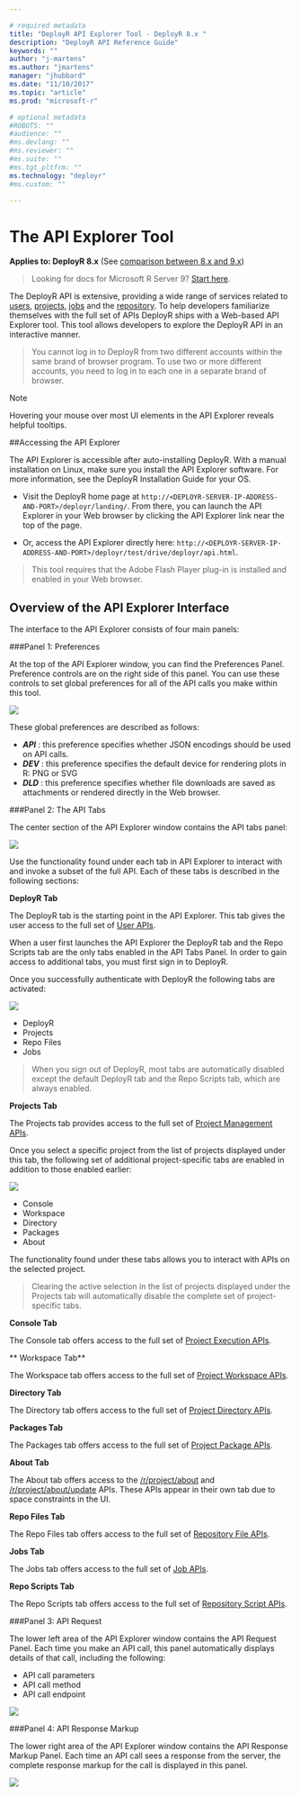 ```yaml
---

# required metadata
title: "DeployR API Explorer Tool - DeployR 8.x "
description: "DeployR API Reference Guide"
keywords: ""
author: "j-martens"
ms.author: "jmartens"
manager: "jhubbard"
ms.date: "11/10/2017"
ms.topic: "article"
ms.prod: "microsoft-r"

# optional metadata
#ROBOTS: ""
#audience: ""
#ms.devlang: ""
#ms.reviewer: ""
#ms.suite: ""
#ms.tgt_pltfrm: ""
ms.technology: "deployr"
#ms.custom: ""

---
```


#  The API Explorer Tool

**Applies to: DeployR 8.x**   (See [comparison between 8.x and 9.x](../whats-new-in-r-server.md#8vs9))

>Looking for docs for Microsoft R Server 9? [Start here](../what-is-operationalization.md).

The DeployR API is extensive, providing a wide range of services related to [users](deployr-api-reference.md#users-on-the-api), [projects](deployr-api-reference.md#projects-on-the-api), [jobs](deployr-api-reference.md#jobs-on-the-api) and the [repository](deployr-api-reference.md#repository-on-the-api). To help developers familiarize themselves with the full set of APIs DeployR ships with a Web-based API Explorer tool. This tool allows developers to explore the DeployR API in an interactive manner.

>You cannot log in to DeployR from two different accounts within the same brand of browser program. To use two or more different accounts, you need to log in to each one in a separate brand of browser. 

>[!NOTE]
>Hovering your mouse over most UI elements in the API Explorer reveals helpful tooltips.

##Accessing the API Explorer

The API Explorer is accessible after auto-installing DeployR. With a manual installation on Linux, make sure you install the API Explorer software. For more information, see the DeployR Installation Guide for your OS.

+ Visit the DeployR home page at `http://<DEPLOYR-SERVER-IP-ADDRESS-AND-PORT>/deployr/landing/`. From there, you can launch the API Explorer in your Web browser by clicking the API Explorer link near the top of the page.

+ Or, access the API Explorer directly here: `http://<DEPLOYR-SERVER-IP-ADDRESS-AND-PORT>/deployr/test/drive/deployr/api.html`.

>This tool requires that the Adobe Flash Player plug-in is installed and enabled in your Web browser.


## Overview of the API Explorer Interface 

The interface to the API Explorer consists of four main panels:

###Panel 1: Preferences 

At the top of the API Explorer window, you can find the Preferences Panel. Preference controls are on the right side of this panel. You can use these controls to set global preferences for all of the API calls you make within this tool.

![](media/deployr-api-explorer-tool/deployr-api-explorer-tool-1.png)

These global preferences are described as follows:

-  ***API*** : this preference specifies whether JSON encodings should be used on API calls.
-  ***DEV*** : this preference specifies the default device for rendering plots in R: PNG or SVG
-  ***DLD*** : this preference specifies whether file downloads are saved as attachments or rendered directly in the Web browser.

###Panel 2: The API Tabs

The center section of the API Explorer window contains the API tabs panel:

![](media/deployr-api-explorer-tool/deployr-api-explorer-tool-2.png)


Use the functionality found under each tab in API Explorer to interact with and invoke a subset of the full API. Each of these tabs is described in the following sections:

**DeployR Tab**

The DeployR tab is the starting point in the API Explorer. This tab gives the user access to the full set of [User APIs](deployr-api-reference.md#users).

When a user first launches the API Explorer the DeployR tab and the Repo Scripts tab are the only tabs enabled in the API Tabs Panel. In order to gain access to additional tabs, you must first sign in to DeployR.

Once you successfully authenticate with DeployR the following tabs are activated:

![](media/deployr-api-explorer-tool/deployr-api-explorer-tool-5.png)

- DeployR
- Projects
- Repo Files
- Jobs

>When you sign out of DeployR, most tabs are automatically disabled except the default DeployR tab and the Repo Scripts tab, which are always enabled.

**Projects Tab**

The Projects tab provides access to the full set of [Project Management APIs](deployr-api-reference.md#projects).

Once you select a specific project from the list of projects displayed under this tab, the following set of additional project-specific tabs are enabled in addition to those enabled earlier:

![](media/deployr-api-explorer-tool/deployr-api-explorer-tool-6.png)

- Console
- Workspace
- Directory
- Packages
- About

The functionality found under these tabs allows you to interact with APIs on the selected project.

>Clearing the active selection in the list of projects displayed under the Projects tab will automatically disable the complete set of project-specific tabs.

**Console Tab**

The Console tab offers access to the full set of [Project Execution APIs](deployr-api-reference.md#projexec).

** Workspace Tab**

The Workspace tab offers access to the full set of [Project Workspace APIs](deployr-api-reference.md#project-workspace).

**Directory Tab**

The Directory tab offers access to the full set of [Project Directory APIs](deployr-api-reference.md#projdir).

**Packages Tab**

The Packages tab offers access to the full set of [Project Package APIs](deployr-api-reference.md#projpkg).

**About Tab**

The About tab offers access to the [/r/project/about](https://microsoft.github.io/deployr-api-docs/8.0.5/#r-project-about) and [/r/project/about/update](https://microsoft.github.io/deployr-api-docs/8.0.5/#r-project-about-update) APIs. These APIs appear in their own tab due to space constraints in the UI.

**Repo Files Tab**

The Repo Files tab offers access to the full set of [Repository File APIs](deployr-api-reference.md#repofiles).

**Jobs Tab**

The Jobs tab offers access to the full set of [Job APIs](deployr-api-reference.md#jobs).

**Repo Scripts Tab**

The Repo Scripts tab offers access to the full set of [Repository Script APIs](deployr-api-reference.md#reposcripts).

###Panel 3: API Request

The lower left area of the API Explorer window contains the API Request Panel. Each time you make an API call, this panel automatically displays details of that call, including the following:

-  API call parameters
-  API call method
-  API call endpoint

![](media/deployr-api-explorer-tool/deployr-api-explorer-tool-3.png)

###Panel 4: API Response Markup

The lower right area of the API Explorer window contains the API Response Markup Panel. Each time an API call sees a response from the server, the complete response markup for the call is displayed in this panel.

![](media/deployr-api-explorer-tool/deployr-api-explorer-tool-4.png)